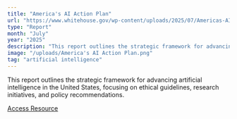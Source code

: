 ```yaml
---
title: "America's AI Action Plan"
url: "https://www.whitehouse.gov/wp-content/uploads/2025/07/Americas-AI-Action-Plan.pdf"
type: "Report"
month: "July"
year: "2025"
description: "This report outlines the strategic framework for advancing artificial intelligence in the United States, focusing on ethical guidelines, research initiatives, and policy recommendations."
image: "/uploads/America's AI Action Plan.png"
tag: "artificial intelligence"
---
```


This report outlines the strategic framework for advancing artificial intelligence in the United States, focusing on ethical guidelines, research initiatives, and policy recommendations.

[Access Resource](https://www.whitehouse.gov/wp-content/uploads/2025/07/Americas-AI-Action-Plan.pdf)
